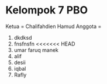 # Kelompok 7 PBO

Ketua = Chalifahdien Hamud
Anggota =

1.  dkdksd
2.  fnsfnsfn
    <<<<<<< HEAD
3.  umar faruq manek
4.  alif
5.  desii
6.  iqbal
7.  Rafly
